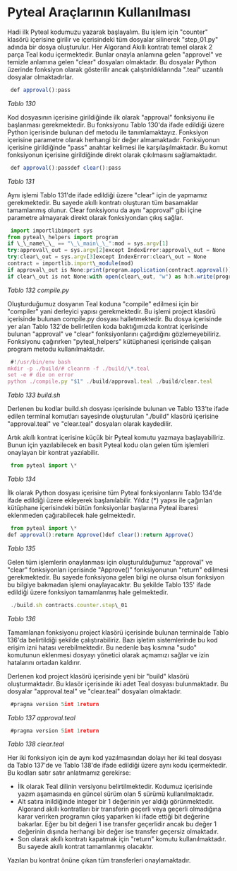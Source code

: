 # Pyteal Araçlarının Kullanılması

Hadi ilk Pyteal kodumuzu yazarak başlayalım. Bu işlem için "counter" klasörü içerisine girilir ve içerisindeki tüm dosyalar silinerek "step\_01.py" adında bir dosya oluşturulur. Her Algorand Akıllı kontratı temel olarak 2 parça Teal kodu içermektedir. Bunlar onayla anlamına gelen "approvel" ve temizle anlamına gelen "clear" dosyaları olmaktadır. Bu dosyalar Python üzerinde fonksiyon olarak gösterilir ancak çalıştırıldıklarında ".teal" uzantılı dosyalar olmaktadırlar.

```JavaScript
 def approval():pass 
```

_Tablo 130_

Kod dosyasının içerisine girildiğinde ilk olarak "approval" fonksiyonu ile başlanması gerekmektedir. Bu fonksiyonu Tablo 130'da ifade edildiği üzere Python içerisinde bulunan def metodu ile tanımlamaktayız. Fonksiyon içerisine parametre olarak herhangi bir değer almamaktadır. Fonksiyonun içerisine girildiğinde "pass" anahtar kelimesi ile karşılaşılmaktadır. Bu komut fonksiyonun içerisine girildiğinde direkt olarak çıkılmasını sağlamaktadır.

```JavaScript
 def approval():passdef clear():pass 
```

_Tablo 131_

Aynı işlemi Tablo 131'de ifade edildiği üzere "clear" için de yapmamız gerekmektedir. Bu sayede akıllı kontratı oluşturan tüm basamaklar tamamlanmış olunur. Clear fonksiyonu da aynı "approval" gibi içine parametre almayarak direkt olarak fonksiyondan çıkış sağlar.

```JavaScript
 import importlibimport sys
from pyteal\_helpers import program
if \_\_name\_\_ == "\_\_main\_\_":mod = sys.argv[1]
try:approval\_out = sys.argv[2]except IndexError:approval\_out = None
try:clear\_out = sys.argv[3]except IndexError:clear\_out = None
contract = importlib.import\_module(mod)
if approval\_out is None:print(program.application(contract.approval()))else:with open(approval\_out, "w") as h:h.write(program.application(contract.approval()))
if clear\_out is not None:with open(clear\_out, "w") as h:h.write(program.application(contract.clear())) 
```

_Tablo 132 compile.py_

Oluşturduğumuz dosyanın Teal koduna "compile" edilmesi için bir "compiler" yani derleyici yapısı gerekmektedir. Bu işlemi project klasörü içerisinde bulunan compile.py dosyası halletmektedir. Bu dosya içerisinde yer alan Tablo 132'de belirletilen koda baktığımızda kontrat içerisinde bulunan "approval" ve "clear" fonksiyonlarını çağırdığını gözlemeyebiliriz. Fonksiyonu çağırırken "pyteal\_helpers" kütüphanesi içerisinde çalışan program metodu kullanılmaktadır.

```JavaScript
 #!/usr/bin/env bash
mkdir -p ./build/# cleanrm -f ./build/\*.teal
set -e # die on error
python ./compile.py "$1" ./build/approval.teal ./build/clear.teal 
```

_Tablo 133 build.sh_

Derlenen bu kodlar build.sh dosyası içerisinde bulunan ve Tablo 133'te ifade edilen terminal komutları sayesinde oluşturulan "./build" klasörü içerisine "approval.teal" ve "clear.teal" dosyaları olarak kaydedilir.

Artık akıllı kontrat içerisine küçük bir Pyteal komutu yazmaya başlayabiliriz. Bunun için yazılabilecek en basit Pyteal kodu olan gelen tüm işlemleri onaylayan bir kontrat yazılabilir.

```JavaScript
 from pyteal import \* 
```

_Tablo 134_

İlk olarak Python dosyası içerisine tüm Pyteal fonksiyonlarını Tablo 134'de ifade edildiği üzere ekleyerek başlanılabilir. Yıldız (\*) yapısı ile çağırılan kütüphane içerisindeki bütün fonksiyonlar başlarına Pyteal ibaresi eklenmeden çağırabilecek hale gelmektedir.

```JavaScript
 from pyteal import \*
def approval():return Approve()def clear():return Approve() 
```

_Tablo 135_

Gelen tüm işlemlerin onaylanması için oluşturulduğumuz "approval" ve "clear" fonksiyonları içerisinde "Approve()" fonksiyonunun "return" edilmesi gerekmektedir. Bu sayede fonksiyona gelen bilgi ne olursa olsun fonksiyon bu bilgiye bakmadan işlemi onaylayacaktır. Bu şekilde Tablo 135' ifade edildiği üzere fonksiyon tamamlanmış hale gelmektedir.

```JavaScript
 ./build.sh contracts.counter.step\_01 
```

_Tablo 136_

Tamamlanan fonksiyonu project klasörü içerisinde bulunan terminalde Tablo 136'da belirtildiği şekilde çalıştırabiliriz. Bazı işletim sistemlerinde bu kod erişim izni hatası verebilmektedir. Bu nedenle baş kısmına "sudo" komutunun eklenmesi dosyayı yönetici olarak açmamızı sağlar ve izin hatalarını ortadan kaldırır.

Derlenen kod project klasörü içerisinde yeni bir "build" klasörü oluşturmaktadır. Bu klasör içerisinde iki adet Teal dosyası bulunmaktadır. Bu dosyalar "approval.teal" ve "clear.teal" dosyaları olmaktadır.

```JavaScript
 #pragma version 5int 1return 
```

_Tablo 137 approval.teal_

```JavaScript
 #pragma version 5int 1return 
```

_Tablo 138 clear.teal_

Her iki fonksiyon için de aynı kod yazılmasından dolayı her iki teal dosyası da Tablo 137'de ve Tablo 138'de ifade edildiği üzere aynı kodu içermektedir. Bu kodları satır satır anlatmamız gerekirse:

- İlk olarak Teal dilinin versiyonu belirtilmektedir. Kodumuz içerisinde yazım aşamasında en güncel sürüm olan 5 sürümü kullanılmaktadır.
- Alt satıra inildiğinde integer bir 1 değerinin yer aldığı görünmektedir. Algorand akıllı kontratları bir transferin geçerli veya geçerli olmadığına karar verirken programın çıkış yaparken ki ifade ettiği bit değerine bakarlar. Eğer bu bit değeri 1 ise transfer geçerlidir ancak bu değer 1 değerinin dışında herhangi bir değer ise transfer geçersiz olmaktadır.
- Son olarak akıllı kontratı kapatmak için "return" komutu kullanılmaktadır. Bu sayede akıllı kontrat tamamlanmış olacaktır.

Yazılan bu kontrat önüne çıkan tüm transferleri onaylamaktadır.